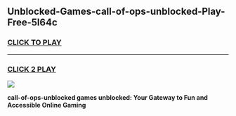 
## Unblocked-Games-call-of-ops-unblocked-Play-Free-5l64c
<h3>
<a href="https://premium76.site?title=call-of-ops-unblocked&ref=18A1">CLICK TO PLAY</a></h3>
<hr>

<h3>
<a href="https://premium76.site?title=call-of-ops-unblocked&ref=18A1">CLICK 2 PLAY</a>
  
</h3>

<a href="https://premium76.site?title=call-of-ops-unblocked&ref=18A1"><img src="https://clearcache.store/games.png"></a>


**call-of-ops-unblocked games unblocked: Your Gateway to Fun and Accessible Online Gaming**
